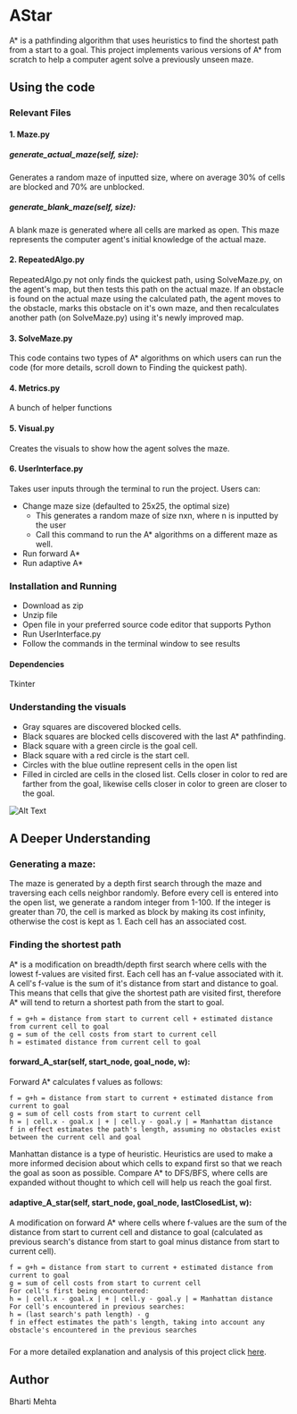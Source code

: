 # AStar
A* is a pathfinding algorithm that uses heuristics to find the shortest path from a start to a goal. 
This project implements various versions of A* from scratch to help a computer agent solve a previously unseen maze. 

## Using the code 

### Relevant Files
#### 1. Maze.py
##### generate_actual_maze(self, size):
Generates a random maze of inputted size, where on average 30% of cells are blocked and 70% are unblocked. 
##### generate_blank_maze(self, size):
A blank maze is generated where all cells are marked as open. This maze represents the computer agent's initial knowledge of the actual maze.
#### 2. RepeatedAlgo.py
RepeatedAlgo.py not only finds the quickest path, using SolveMaze.py, on the agent's map, but then tests this path on the actual maze. If an obstacle is found on the actual maze using the calculated path, the agent moves to the obstacle, marks this obstacle on it's own maze, and then recalculates another path (on SolveMaze.py) using it's newly improved map. 
#### 3. SolveMaze.py
This code contains two types of A* algorithms on which users can run the code (for more details, scroll down to Finding the quickest path).
#### 4. Metrics.py 
A bunch of helper functions
#### 5. Visual.py
Creates the visuals to show how the agent solves the maze.
#### 6. UserInterface.py
Takes user inputs through the terminal to run the project. Users can:
- Change maze size (defaulted to 25x25, the optimal size)
  - This generates a random maze of size nxn, where n is inputted by the user
  - Call this command to run the A* algorithms on a different maze as well. 
- Run forward A*
- Run adaptive A*

### Installation and Running
- Download as zip
- Unzip file
- Open file in your preferred source code editor that supports Python 
- Run UserInterface.py
- Follow the commands in the terminal window to see results 

#### Dependencies
Tkinter

### Understanding the visuals
- Gray squares are discovered blocked cells.
- Black squares are blocked cells discovered with the last A* pathfinding. 
- Black square with a green circle is the goal cell.
- Black square with a red circle is the start cell.
- Circles with the blue outline represent cells in the open list
- Filled in circled are cells in the closed list. Cells closer in color to red are farther from the goal, likewise cells closer in color to green are closer to the goal.

![Alt Text](https://media.giphy.com/media/RfqMyeRszPyRMPB0PG/giphy.gif)

## A Deeper Understanding
### Generating a maze:
The maze is generated by a depth first search through the maze and traversing each cells neighbor randomly. Before every cell is entered into the open list, we generate a random integer from 1-100. If the integer is greater than 70, the cell is marked as block by making its cost infinity, otherwise the cost is kept as 1. Each cell has an associated cost. 

### Finding the shortest path
A* is a modification on breadth/depth first search where cells with the lowest f-values are visited first. Each cell has an f-value associated with it. A cell's f-value is the sum of it's distance from start and distance to goal. This means that cells that give the shortest path are visited first, therefore A* will tend to return a shortest path from the start to goal.
```
f = g+h = distance from start to current cell + estimated distance from current cell to goal
g = sum of the cell costs from start to current cell
h = estimated distance from current cell to goal
```

#### forward_A_star(self, start_node,  goal_node, w):
Forward A* calculates f values as follows:
```
f = g+h = distance from start to current + estimated distance from current to goal
g = sum of cell costs from start to current cell
h = | cell.x - goal.x | + | cell.y - goal.y | = Manhattan distance
f in effect estimates the path's length, assuming no obstacles exist between the current cell and goal
```
Manhattan distance is a type of heuristic. Heuristics are used to make a more informed decision about which cells to expand first so that we reach the goal as soon as possible. Compare A* to DFS/BFS, where cells are expanded without thought to which cell will help us reach the goal first. 

#### adaptive_A_star(self, start_node, goal_node, lastClosedList, w):
A modification on forward A* where cells where f-values are the sum of the distance from start to current cell and distance to goal (calculated as previous search's distance from start to goal minus distance from start to current cell). 
```
f = g+h = distance from start to current + estimated distance from current to goal
g = sum of cell costs from start to current cell
For cell's first being encountered: 
h = | cell.x - goal.x | + | cell.y - goal.y | = Manhattan distance 
For cell's encountered in previous searches: 
h = (last search's path length) - g
f in effect estimates the path's length, taking into account any obstacle's encountered in the previous searches
```

###
For a more detailed explanation and analysis of this project click [here](AStar.pdf). 

## Author
Bharti Mehta
